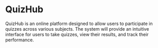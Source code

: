 # QuizHub
QuizHub is an online platform designed to allow users to participate in quizzes across various subjects. The system will provide an intuitive interface for users to take quizzes, view their results, and track their performance.
